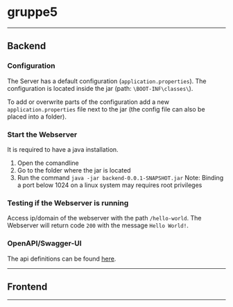 # gruppe5

---

## Backend

### Configuration
The Server has a default configuration (`application.properties`). The configuration is located inside the jar (path: `\BOOT-INF\classes\`).

To add or overwrite parts of the configuration add a new `application.properties` file next to the jar (the config file can also be placed into a folder).

### Start the Webserver
It is required to have a java installation.

1) Open the comandline
2) Go to the folder where the jar is located
3) Run the command `java -jar backend-0.0.1-SNAPSHOT.jar`
Note: Binding a port below 1024 on a linux system may requires root privileges

### Testing if the Webserver is running
Access ip/domain of the webserver with the path `/hello-world`. The Webserver will return code `200` with the message `Hello World!`.

### OpenAPI/Swagger-UI
The api definitions can be found [here](http://msp-ws2122-5.mobile.ifi.lmu.de/api-docs).

---

## Frontend

---